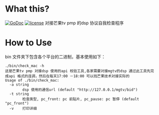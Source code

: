 # What this?
[![GoDoc](https://godoc.org/github.com/hzhzh007/DSPCheckVerify?status.svg)](https://godoc.org/github.com/hzhzh007/DSPCheckVerify) [![license](http://img.shields.io/badge/license-MIT-red.svg?style=flat)]()
对接芒果tv pmp 的dsp 协议自我检查程序

# How to Use

bin  文件夹下包含各个平台的二进制，基本使用如下：

```
./bin/check_mac -h
这是芒果tv pmp 对接dsp 使用的api 校验工具,各家需要对接mgtv的dsp 通过此工具先完成api 格式的连调，然后在每天17:00 －18:00 可以找芒果技术对接实际的
Usage of ./bin/check_mac:
  -a string
        dsp 使用的通信url (default "http://127.0.0.1/mgtv/bid")
  -t string
        检查类型, pc_front: pc 前贴片, pc_pause: pc 暂停 (default "pc_front")
  -v    打印详细
```

